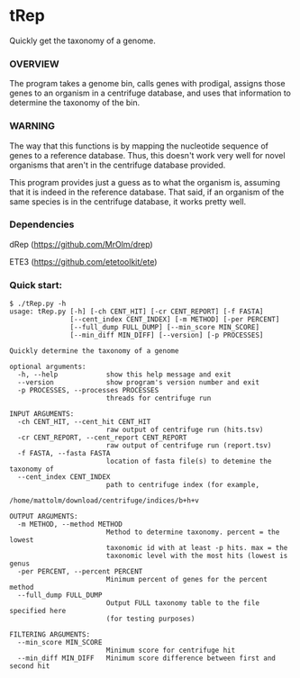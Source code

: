 # tRep
Quickly get the taxonomy of a genome.

### OVERVIEW
The program takes a genome bin, calls genes with prodigal, assigns those genes to an organism in a centrifuge database, and uses that information to determine the taxonomy of the bin.

### WARNING
The way that this functions is by mapping the nucleotide sequence of genes to a reference database. Thus, this doesn't work very well for novel organisms that aren't in the centrifuge database provided. 

This program provides just a guess as to what the organism is, assuming that it is indeed in the reference database. That said, if an organism of the same species is in the centrifuge database, it works pretty well.

### Dependencies

dRep (https://github.com/MrOlm/drep)

ETE3 (https://github.com/etetoolkit/ete)

### Quick start:
```
$ ./tRep.py -h
usage: tRep.py [-h] [-ch CENT_HIT] [-cr CENT_REPORT] [-f FASTA]
               [--cent_index CENT_INDEX] [-m METHOD] [-per PERCENT]
               [--full_dump FULL_DUMP] [--min_score MIN_SCORE]
               [--min_diff MIN_DIFF] [--version] [-p PROCESSES]

Quickly determine the taxonomy of a genome

optional arguments:
  -h, --help            show this help message and exit
  --version             show program's version number and exit
  -p PROCESSES, --processes PROCESSES
                        threads for centrifuge run

INPUT ARGUMENTS:
  -ch CENT_HIT, --cent_hit CENT_HIT
                        raw output of centrifuge run (hits.tsv)
  -cr CENT_REPORT, --cent_report CENT_REPORT
                        raw output of centrifuge run (report.tsv)
  -f FASTA, --fasta FASTA
                        location of fasta file(s) to detemine the taxonomy of
  --cent_index CENT_INDEX
                        path to centrifuge index (for example,
                        /home/mattolm/download/centrifuge/indices/b+h+v

OUTPUT ARGUMENTS:
  -m METHOD, --method METHOD
                        Method to determine taxonomy. percent = the lowest
                        taxonomic id with at least -p hits. max = the
                        taxonomic level with the most hits (lowest is genus
  -per PERCENT, --percent PERCENT
                        Minimum percent of genes for the percent method
  --full_dump FULL_DUMP
                        Output FULL taxonomy table to the file specified here
                        (for testing purposes)

FILTERING ARGUMENTS:
  --min_score MIN_SCORE
                        Minimum score for centrifuge hit
  --min_diff MIN_DIFF   Minimum score difference between first and second hit
```
